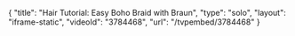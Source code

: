 {
    "title": "Hair Tutorial: Easy Boho Braid with Braun",
    "type": "solo",
    "layout": "iframe-static",
    "videoId": "3784468",
    "url": "\/tvpembed\/3784468"
}
